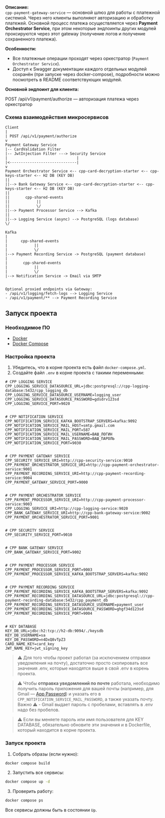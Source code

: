 **Описание:**  
`cpp-payment-gateway-service` — основной шлюз для работы с платежной системой. Через него клиенты выполняют авторизацию и обработку платежей. Основной процесс платежа осуществляется через **Payment Orchestrator Service**, 
при этом некоторые эндпоинты других модулей проксируются через этот gateway (получение логов и получение сохраненного платежа).

**Особенности:**
- Все платежные операции проходят через оркестратор (`Payment Orchestrator Service`).
- Доступ к Swagger документации каждого отдельных модулей сохранён (при запуске через docker-compose), подробности можно посмотреть в README соответствующих модулей.

**Основной эндпоинт для клиента:**

POST /api/v1/payment/authorize — авторизация платежа через оркестратор


### Схема взаимодействия микросервисов
```
Client
|
| POST /api/v1/payment/authorize
v
Payment Gateway Service
|-- CardValidation Filter
|-- JwtInjection Filter ---> Security Service
|                               |
|<------------------------------|
v
Payment Orchestrator Service <-- cpp-card-decryption-starter <-- cpp-keys-starter <-- H2 DB (KEY DB)
||
||--> Bank Gateway Service <-- cpp-card-decryption-starter <-- cpp-keys-starter <-- H2 DB (KEY DB)
||
||       cpp-shared-events
||            ||
||            \/
||--> Payment Processor Service --> Kafka
||
||--> Logging Service (async) --> PostgreSQL (logs database)
\/

Kafka
|
|      cpp-shared-events
|            ||
|            \/
|--> Payment Recording Service -> PostgreSQL (payment database)
|
|       cpp-shared-events
|            ||
|            \/
|--> Notification Service -> Email via SMTP


Optional proxied endpoints via Gateway:
- /api/v1/logging/fetch-logs --> Logging Service
- /api/v1/payment/** --> Payment Recording Service
````

## Запуск проекта

### Необходимое ПО

* [Docker](https://www.docker.com/get-started)
* [Docker Compose](https://docs.docker.com/compose/)

### Настройка проекта

1. Убедитесь, что в корне проекта есть файл `docker-compose.yml`.
2. Создайте файл `.env` в корне проекта с такими переменными:

```env
# CPP LOGGING SERVICE
CPP_LOGGING_SERVICE_DATASOURCE_URL=jdbc:postgresql://cpp-logging-database:5432/cpp_logging_db
CPP_LOGGING_SERVICE_DATASOURCE_USERNAME=logging_user
CPP_LOGGING_SERVICE_DATASOURCE_PASSWORD=gdsdrv123sd
CPP_LOGGING_SERVICE_PORT=9020


# CPP NOTIFICATION SERVICE
CPP_NOTIFICATION_SERVICE_KAFKA_BOOTSTRAP_SERVERS=kafka:9092
CPP_NOTIFICATION_SERVICE_MAIL_HOST=smtp.gmail.com
CPP_NOTIFICATION_SERVICE_MAIL_PORT=587
CPP_NOTIFICATION_SERVICE_MAIL_USERNAME=ВАШ_ЛОГИН
CPP_NOTIFICATION_SERVICE_MAIL_PASSWORD=ВАШ_ПАРОЛЬ
CPP_NOTIFICATION_SERVICE_PORT=9030


# CPP PAYMENT GATEWAY SERVICE
CPP_SECURITY_SERVICE_URI=http://cpp-security-service:9010
CPP_PAYMENT_ORCHESTRATOR_SERVICE_URI=http://cpp-payment-orchestrator-service:9001
CPP_PAYMENT_RECORDING_SERVICE_URI=http://cpp-payment-recording-service:9004
CPP_PAYMENT_GATEWAY_SERVICE_PORT=9000


# CPP PAYMENT ORCHESTRATOR SERVICE
CPP_PAYMENT_PROCESSOR_SERVICE_URI=http://cpp-payment-processor-service:9003
CPP_LOGGING_SERVICE_URI=http://cpp-logging-service:9020
CPP_BANK_GATEWAY_SERVICE_URI=http://cpp-bank-gateway-service:9002
CPP_PAYMENT_ORCHESTRATOR_SERVICE_PORT=9001


# CPP SECURITY SERVICE
CPP_SECURITY_SERVICE_PORT=9010


# CPP BANK GATEWAY SERVICE
CPP_BANK_GATEWAY_SERVICE_PORT=9002


# CPP PAYMENT PROCESSOR SERVICE
CPP_PAYMENT_PROCESSOR_SERVICE_PORT=9003
CPP_PAYMENT_PROCESSOR_SERVICE_KAFKA_BOOTSTRAP_SERVERS=kafka:9092


# CPP PAYMENT RECORDING SERVICE
CPP_PAYMENT_RECORDING_SERVICE_KAFKA_BOOTSTRAP_SERVERS=kafka:9092
CPP_PAYMENT_RECORDING_SERVICE_DATASOURCE_URL=jdbc:postgresql://cpp-payment-recording-database:5432/cpp_payment_db
CPP_PAYMENT_RECORDING_SERVICE_DATASOURCE_USERNAME=payment_user
CPP_PAYMENT_RECORDING_SERVICE_DATASOURCE_PASSWORD=ghgf34d123sd
CPP_PAYMENT_RECORDING_SERVICE_PORT=9004


# KEY DATABASE
KEY_DB_URL=jdbc:h2:tcp://h2-db:9094/./keysdb
KEY_DB_USERNAME=sa
KEY_DB_PASSWORD=n4DxQ8vTpZ3
CARD_NAME_KEY=card_key
JWT_NAME_KEY=jwt_signing_key
```

>⚠️ Для того чтобы проект работал (за исключением отправки уведомления на почту), достаточно просто скопировать все значения .env, которые находятся выше в свой .env в корень проекта.

> ⚠️ Чтобы **отправка уведомлений по почте** работала, необходимо получить пароль приложения для вашей почты (например, для Gmail — [App Password](https://support.google.com/accounts/answer/185833)) и указать его в `CPP_NOTIFICATION_SERVICE_MAIL_PASSWORD`, а также указать почту. 
> Важно ⚠️ - Gmail выдает пароль с пробелами, вставлять в .env надо без пробелов.

>⚠️ Если вы меняете пароль или имя пользователя для KEY DATABASE, обязательно обновите эти значения и в Dockerfile,
> который находится в корне проекта.

### Запуск проекта

1. Собрать образы (если нужно):

```bash
docker compose build
```

2. Запустить все сервисы:

```bash
docker compose up -d
```

3. Проверить работу:

```bash
docker compose ps
```

Все сервисы должны быть в состоянии `Up`.
